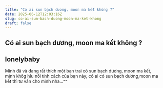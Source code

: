 ```yaml
---
title: "Có ai sun bạch dương, moon ma kết không ?"
date: 2025-06-12T12:03:16Z
slug: co-ai-sun-bach-duong-moon-ma-ket-khong
draft: false
---
```


## Có ai sun bạch dương, moon ma kết không ?

## lonelybaby

Mình đã và đang rất thích một bạn trai có sun bạch dương, moon ma kết, mình khôg hỉu nổi tính cách của bạn này, có ai có sun bạch dương,moon ma kết thì tư vấn cho mình nha...^^